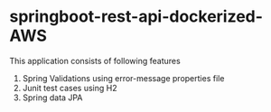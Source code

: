# springboot-rest-api-dockerized-AWS

This application consists of following features

1) Spring Validations using error-message properties file
2) Junit test cases using H2
3) Spring data JPA